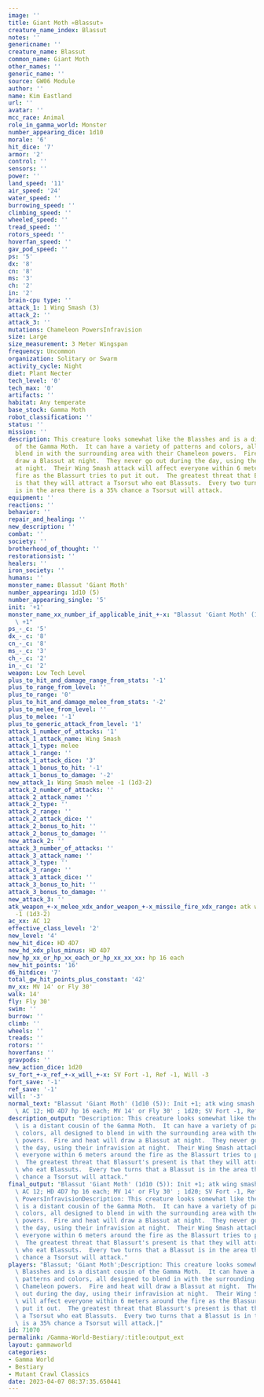 ```yaml
---
image: ''
title: Giant Moth «Blassut»
creature_name_index: Blassut
notes: ''
genericname: ''
creature_name: Blassut
common_name: Giant Moth
other_names: ''
generic_name: ''
source: GW06 Module
author: ''
name: Kim Eastland
url: ''
avatar: ''
mcc_race: Animal
role_in_gamma_world: Monster
number_appearing_dice: 1d10
morale: '6'
hit_dice: '7'
armor: '2'
control: ''
sensors: ''
power: ''
land_speed: '11'
air_speed: '24'
water_speed: ''
burrowing_speed: ''
climbing_speed: ''
wheeled_speed: ''
tread_speed: ''
rotors_speed: ''
hoverfan_speed: ''
gav_pod_speed: ''
ps: '5'
dx: '8'
cn: '8'
ms: '3'
ch: '2'
in: '2'
brain-cpu type: ''
attack_1: 1 Wing Smash (3)
attack_2: ''
attack_3: ''
mutations: Chameleon PowersInfravision
size: Large
size_measurement: 3 Meter Wingspan
frequency: Uncommon
organization: Solitary or Swarm
activity_cycle: Night
diet: Plant Necter
tech_level: '0'
tech_max: '0'
artifacts: ''
habitat: Any temperate
base_stock: Gamma Moth
robot_classification: ''
status: ''
mission: ''
description: This creature looks somewhat like the Blasshes and is a distant cousin
  of the Gamma Moth.  It can have a variety of patterns and colors, all designed to
  blend in with the surrounding area with their Chameleon powers.  Fire and heat will
  draw a Blassut at night.  They never go out during the day, using their infravision
  at night.  Their Wing Smash attack will affect everyone within 6 meters around the
  fire as the Blassurt tries to put it out.  The greatest threat that Blassurt's present
  is that they will attract a Tsorsut who eat Blassuts.  Every two turns that a Blassut
  is in the area there is a 35% chance a Tsorsut will attack.
equipment: ''
reactions: ''
behavior: ''
repair_and_healing: ''
new_description: ''
combat: ''
society: ''
brotherhood_of_thought: ''
restorationsist: ''
healers: ''
iron_society: ''
humans: ''
monster_name: Blassut 'Giant Moth'
number_appearing: 1d10 (5)
number_appearing_single: '5'
init: '+1'
monster_name_xx_number_if_applicable_init_+-x: "Blassut 'Giant Moth' (1d10 (5)): Init\
  \ +1"
ps_-_c: '5'
dx_-_c: '8'
cn_-_c: '8'
ms_-_c: '3'
ch_-_c: '2'
in_-_c: '2'
weapon: Low Tech Level
plus_to_hit_and_damage_range_from_stats: '-1'
plus_to_range_from_level: ''
plus_to_range: '0'
plus_to_hit_and_damage_melee_from_stats: '-2'
plus_to_melee_from_level: ''
plus_to_melee: '-1'
plus_to_generic_attack_from_level: '1'
attack_1_number_of_attacks: '1'
attack_1_attack_name: Wing Smash
attack_1_type: melee
attack_1_range: ''
attack_1_attack_dice: '3'
attack_1_bonus_to_hit: '-1'
attack_1_bonus_to_damage: '-2'
new_attack_1: Wing Smash melee -1 (1d3-2)
attack_2_number_of_attacks: ''
attack_2_attack_name: ''
attack_2_type: ''
attack_2_range: ''
attack_2_attack_dice: ''
attack_2_bonus_to_hit: ''
attack_2_bonus_to_damage: ''
new_attack_2: ''
attack_3_number_of_attacks: ''
attack_3_attack_name: ''
attack_3_type: ''
attack_3_range: ''
attack_3_attack_dice: ''
attack_3_bonus_to_hit: ''
attack_3_bonus_to_damage: ''
new_attack_3: ''
atk_weapon_+-x_melee_xdx_andor_weapon_+-x_missile_fire_xdx_range: atk wing smash melee
  -1 (1d3-2)
ac_xx: AC 12
effective_class_level: '2'
new_level: '4'
new_hit_dice: HD 4D7
new_hd_xdx_plus_minus: HD 4D7
new_hp_xx_or_hp_xx_each_or_hp_xx_xx_xx: hp 16 each
new_hit_points: '16'
d6_hitdice: '7'
total_gw_hit_points_plus_constant: '42'
mv_xx: MV 14' or Fly 30'
walk: 14'
fly: Fly 30'
swim: ''
burrow: ''
climb: ''
wheels: ''
treads: ''
rotors: ''
hoverfans: ''
gravpods: ''
new_action_dice: 1d20
sv_fort_+-x_ref_+-x_will_+-x: SV Fort -1, Ref -1, Will -3
fort_save: '-1'
ref_save: '-1'
will: '-3'
normal_text: "Blassut 'Giant Moth' (1d10 (5)): Init +1; atk wing smash melee -1 (1d3-2);\
  \ AC 12; HD 4D7 hp 16 each; MV 14' or Fly 30' ; 1d20; SV Fort -1, Ref -1, Will -3"
description_output: "Description: This creature looks somewhat like the Blasshes and\
  \ is a distant cousin of the Gamma Moth.  It can have a variety of patterns and\
  \ colors, all designed to blend in with the surrounding area with their Chameleon\
  \ powers.  Fire and heat will draw a Blassut at night.  They never go out during\
  \ the day, using their infravision at night.  Their Wing Smash attack will affect\
  \ everyone within 6 meters around the fire as the Blassurt tries to put it out.\
  \  The greatest threat that Blassurt's present is that they will attract a Tsorsut\
  \ who eat Blassuts.  Every two turns that a Blassut is in the area there is a 35%\
  \ chance a Tsorsut will attack."
final_output: "Blassut 'Giant Moth' (1d10 (5)): Init +1; atk wing smash melee -1 (1d3-2);\
  \ AC 12; HD 4D7 hp 16 each; MV 14' or Fly 30' ; 1d20; SV Fort -1, Ref -1, Will -3Chameleon\
  \ PowersInfravisionDescription: This creature looks somewhat like the Blasshes and\
  \ is a distant cousin of the Gamma Moth.  It can have a variety of patterns and\
  \ colors, all designed to blend in with the surrounding area with their Chameleon\
  \ powers.  Fire and heat will draw a Blassut at night.  They never go out during\
  \ the day, using their infravision at night.  Their Wing Smash attack will affect\
  \ everyone within 6 meters around the fire as the Blassurt tries to put it out.\
  \  The greatest threat that Blassurt's present is that they will attract a Tsorsut\
  \ who eat Blassuts.  Every two turns that a Blassut is in the area there is a 35%\
  \ chance a Tsorsut will attack."
players: "Blassut; 'Giant Moth';Description: This creature looks somewhat like the\
  \ Blasshes and is a distant cousin of the Gamma Moth.  It can have a variety of\
  \ patterns and colors, all designed to blend in with the surrounding area with their\
  \ Chameleon powers.  Fire and heat will draw a Blassut at night.  They never go\
  \ out during the day, using their infravision at night.  Their Wing Smash attack\
  \ will affect everyone within 6 meters around the fire as the Blassurt tries to\
  \ put it out.  The greatest threat that Blassurt's present is that they will attract\
  \ a Tsorsut who eat Blassuts.  Every two turns that a Blassut is in the area there\
  \ is a 35% chance a Tsorsut will attack.|"
id: 71070
permalink: /Gamma-World-Bestiary/:title:output_ext
layout: gammaworld
categories:
- Gamma World
- Bestiary
- Mutant Crawl Classics
date: 2023-04-07 08:37:35.650441
---
```


